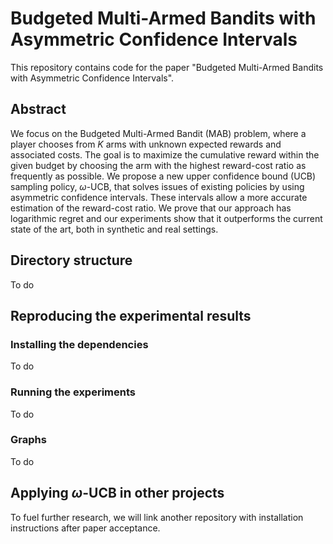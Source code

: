 # Budgeted Multi-Armed Bandits with Asymmetric Confidence Intervals

This repository contains code for the paper "Budgeted Multi-Armed Bandits with Asymmetric Confidence Intervals".

## Abstract

We focus on the Budgeted Multi-Armed Bandit (MAB) problem, where a player chooses from $K$ arms with unknown expected rewards and associated costs. The goal is to maximize the cumulative reward within the given budget by choosing the arm with the highest reward-cost ratio as frequently as possible. We propose a new upper confidence bound (UCB) sampling policy, $\omega$-UCB, that solves issues of existing policies by using asymmetric confidence intervals. These intervals allow a more accurate estimation of the reward-cost ratio. We prove that our approach has logarithmic regret and our experiments show that it outperforms the current state of the art, both in synthetic and real settings.

## Directory structure
To do

## Reproducing the experimental results

### Installing the dependencies
To do

### Running the experiments
To do

### Graphs
To do

## Applying $\omega$-UCB in other projects

To fuel further research, we will link another repository with installation instructions after paper acceptance.
